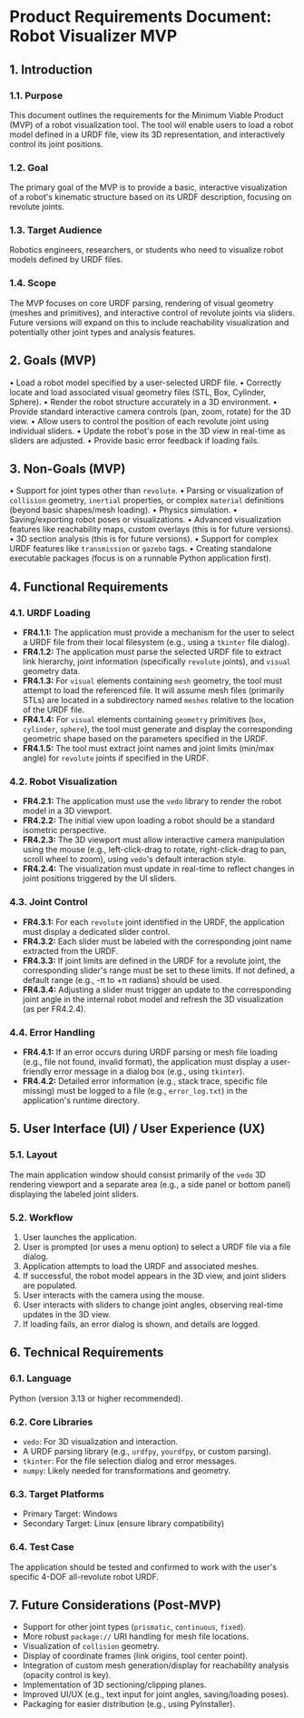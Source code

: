 # Product Requirements Document: Robot Visualizer MVP

## 1. Introduction
### **1.1. Purpose**
This document outlines the requirements for the Minimum Viable Product (MVP) of a robot visualization tool. The tool will enable users to load a robot model defined in a URDF file, view its 3D representation, and interactively control its joint positions.
### **1.2. Goal**
The primary goal of the MVP is to provide a basic, interactive visualization of a robot's kinematic structure based on its URDF description, focusing on revolute joints.
### **1.3. Target Audience**
Robotics engineers, researchers, or students who need to visualize robot models defined by URDF files.
### **1.4. Scope**
The MVP focuses on core URDF parsing, rendering of visual geometry (meshes and primitives), and interactive control of revolute joints via sliders. Future versions will expand on this to include reachability visualization and potentially other joint types and analysis features.
## **2. Goals (MVP)**
• Load a robot model specified by a user-selected URDF file.
• Correctly locate and load associated visual geometry files (STL, Box, Cylinder, Sphere).
• Render the robot structure accurately in a 3D environment.
• Provide standard interactive camera controls (pan, zoom, rotate) for the 3D view.
• Allow users to control the position of each revolute joint using individual sliders.
• Update the robot's pose in the 3D view in real-time as sliders are adjusted.
• Provide basic error feedback if loading fails.
## **3. Non-Goals (MVP)**
• Support for joint types other than `revolute`.
• Parsing or visualization of `collision` geometry, `inertial` properties, or complex `material` definitions (beyond basic shapes/mesh loading).
• Physics simulation.
• Saving/exporting robot poses or visualizations.
• Advanced visualization features like reachability maps, custom overlays (this is for future versions).
• 3D section analysis (this is for future versions).
• Support for complex URDF features like `transmission` or `gazebo` tags.
• Creating standalone executable packages (focus is on a runnable Python application first).
## **4. Functional Requirements**
### **4.1. URDF Loading**
- **FR4.1.1:** The application must provide a mechanism for the user to select a URDF file from their local filesystem (e.g., using a `tkinter` file dialog).
- **FR4.1.2:** The application must parse the selected URDF file to extract link hierarchy, joint information (specifically `revolute` joints), and `visual` geometry data.
- **FR4.1.3:** For `visual` elements containing `mesh` geometry, the tool must attempt to load the referenced file. It will assume mesh files (primarily STLs) are located in a subdirectory named `meshes` relative to the location of the URDF file.
- **FR4.1.4:** For `visual` elements containing `geometry` primitives (`box`, `cylinder`, `sphere`), the tool must generate and display the corresponding geometric shape based on the parameters specified in the URDF.
- **FR4.1.5:** The tool must extract joint names and joint limits (min/max angle) for `revolute` joints if specified in the URDF.
### **4.2. Robot Visualization**
- **FR4.2.1:** The application must use the `vedo` library to render the robot model in a 3D viewport.
- **FR4.2.2:** The initial view upon loading a robot should be a standard isometric perspective.
- **FR4.2.3:** The 3D viewport must allow interactive camera manipulation using the mouse (e.g., left-click-drag to rotate, right-click-drag to pan, scroll wheel to zoom), using `vedo`'s default interaction style.
- **FR4.2.4:** The visualization must update in real-time to reflect changes in joint positions triggered by the UI sliders.
### **4.3. Joint Control**
- **FR4.3.1:** For each `revolute` joint identified in the URDF, the application must display a dedicated slider control.
- **FR4.3.2:** Each slider must be labeled with the corresponding joint name extracted from the URDF.
- **FR4.3.3:** If joint limits are defined in the URDF for a revolute joint, the corresponding slider's range must be set to these limits. If not defined, a default range (e.g., -π to +π radians) should be used.
- **FR4.3.4:** Adjusting a slider must trigger an update to the corresponding joint angle in the internal robot model and refresh the 3D visualization (as per FR4.2.4).
### **4.4. Error Handling**
-  **FR4.4.1:** If an error occurs during URDF parsing or mesh file loading (e.g., file not found, invalid format), the application must display a user-friendly error message in a dialog box (e.g., using `tkinter`).
-  **FR4.4.2:** Detailed error information (e.g., stack trace, specific file missing) must be logged to a file (e.g., `error_log.txt`) in the application's runtime directory.
## **5. User Interface (UI) / User Experience (UX)** 
### **5.1. Layout**
The main application window should consist primarily of the `vedo` 3D rendering viewport and a separate area (e.g., a side panel or bottom panel) displaying the labeled joint sliders.
### **5.2. Workflow**
1. User launches the application.
2. User is prompted (or uses a menu option) to select a URDF file via a file dialog.
3. Application attempts to load the URDF and associated meshes.
4. If successful, the robot model appears in the 3D view, and joint sliders are populated.
5. User interacts with the camera using the mouse.
6. User interacts with sliders to change joint angles, observing real-time updates in the 3D view.
7. If loading fails, an error dialog is shown, and details are logged.
## **6. Technical Requirements**
### **6.1. Language**
Python (version 3.13 or higher recommended).
### **6.2. Core Libraries**
-  `vedo`: For 3D visualization and interaction.
-  A URDF parsing library (e.g., `urdfpy`, `yourdfpy`, or custom parsing).
-  `tkinter`: For the file selection dialog and error messages.
-  `numpy`: Likely needed for transformations and geometry.
### **6.3. Target Platforms**
-  Primary Target: Windows
-  Secondary Target: Linux (ensure library compatibility)
### **6.4. Test Case**
The application should be tested and confirmed to work with the user's specific 4-DOF all-revolute robot URDF.
## **7. Future Considerations (Post-MVP)**
-  Support for other joint types (`prismatic`, `continuous`, `fixed`).
-  More robust `package://` URI handling for mesh file locations.
-  Visualization of `collision` geometry.
-  Display of coordinate frames (link origins, tool center point).
-  Integration of custom mesh generation/display for reachability analysis (opacity control is key).
-  Implementation of 3D sectioning/clipping planes.
-  Improved UI/UX (e.g., text input for joint angles, saving/loading poses).
-  Packaging for easier distribution (e.g., using PyInstaller).